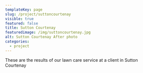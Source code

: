 ```yaml
---
templateKey: page
slug: /project/suttoncourtenay
visible: true
featured: false
title: Sutton Courtenay
featuredimage: /img/suttoncourtenay.jpg
alt: Sutton Courtenay After photo
categories:
  - project
---
```


These are the results of our lawn care service at a client in Sutton Courtenay
